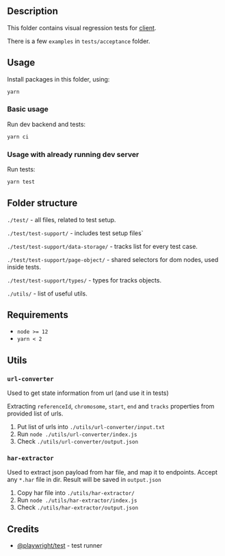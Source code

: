 ## Description

This folder contains visual regression tests for [client](./../client).

There is a few `examples` in `tests/acceptance` folder.


## Usage


Install packages in this folder, using:

```sh
yarn
```



### Basic usage

Run dev backend and tests:

```sh
yarn ci
```

### Usage with already running dev server

Run tests:

```sh
yarn test
```


## Folder structure

`./test/` - all files, related to test setup.

`./test/test-support/` - includes test setup files`

`./test/test-support/data-storage/` - tracks list for every test case.

`./test/test-support/page-object/` - shared selectors for dom nodes, used inside tests.

`./test/test-support/types/` - types for tracks objects.

`./utils/` - list of useful utils.

## Requirements

* `node >= 12`
* `yarn < 2`


## Utils

### `url-converter`

Used to get state information from url (and use it in tests)

Extracting `referenceId`, `chromosome`, `start`, `end` and `tracks` properties from provided list of urls.


1. Put list of urls into `./utils/url-converter/input.txt`
1. Run `node ./utils/url-converter/index.js`
1. Check `./utils/url-converter/output.json`


### `har-extractor`

Used to extract json payload from har file, and map it to endpoints.
Accept any `*.har` file in dir.
Result will be saved in `output.json`


1. Copy har file into `./utils/har-extractor/`
1. Run `node ./utils/har-extractor/index.js`
1. Check `./utils/har-extractor/output.json`

## Credits

* [@playwright/test](https://github.com/microsoft/playwright-test) - test runner

